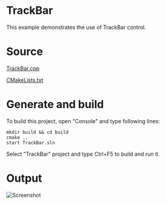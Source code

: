 # TrackBar

This example demonstrates the use of TrackBar control.

# Source

[TrackBar.cpp](TrackBar.cpp)

[CMakeLists.txt](CMakeLists.txt)

# Generate and build

To build this project, open "Console" and type following lines:

``` shell
mkdir build && cd build
cmake .. 
start TrackBar.sln
```

Select "TrackBar" project and type Ctrl+F5 to build and run it.

# Output

![Screenshot](../../../docs/Pictures/TrackBar.png)
